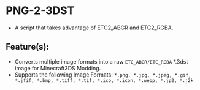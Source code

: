 # PNG-2-3DST
- A script that takes advantage of ETC2_ABGR and ETC2_RGBA.

## Feature(s):
- Converts multiple image formats into a raw `ETC_ABGR/ETC_RGBA` *.3dst image for Minecraft3DS Modding.
- Supports the following Image Formats: `*.png, *.jpg, *.jpeg, *.gif, *.jfif, *.bmp, *.tiff, *.tif, *.ico, *.icon, *.webp, *.jp2, *.j2k`
